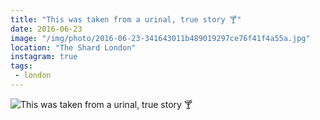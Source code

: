 ```yaml
---
title: "This was taken from a urinal, true story 🍸"
date: 2016-06-23
image: "/img/photo/2016-06-23-341643011b489019297ce76f41f4a55a.jpg"
location: "The Shard London"
instagram: true
tags:
 - london
---
```


![This was taken from a urinal, true story 🍸](/img/photo/2016-06-23-341643011b489019297ce76f41f4a55a.jpg)
